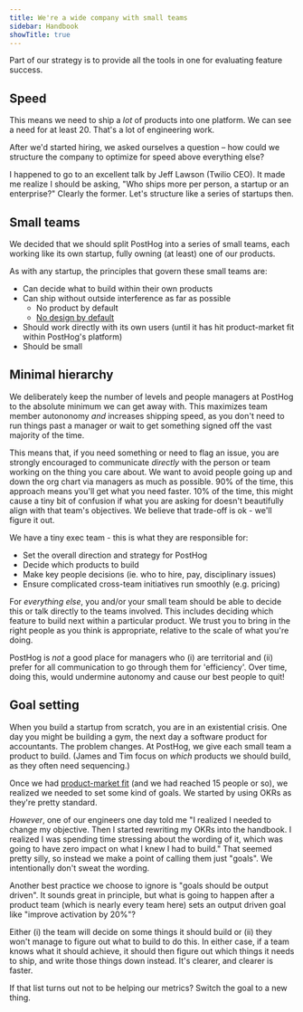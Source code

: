 ```yaml
---
title: We're a wide company with small teams
sidebar: Handbook
showTitle: true
---
```


Part of our strategy is to provide all the tools in one for evaluating feature success.

## Speed

This means we need to ship a _lot_ of products into one platform. We can see a need for at least 20. That's a lot of engineering work.

After we'd started hiring, we asked ourselves a question – how could we structure the company to optimize for speed above everything else? 

I happened to go to an excellent talk by Jeff Lawson (Twilio CEO). It made me realize I should be asking, "Who ships more per person, a startup or an enterprise?" Clearly the former. Let's structure like a series of startups then.

## Small teams

We decided that we should split PostHog into a series of small teams, each working like its own startup, fully owning (at least) one of our products.

As with any startup, the principles that govern these small teams are:

- Can decide what to build within their own products
- Can ship without outside interference as far as possible
  - No product by default
  - [No design by default](/handbook/design/process)
- Should work directly with its own users (until it has hit product-market fit within PostHog's platform)
- Should be small

## Minimal hierarchy

We deliberately keep the number of levels and people managers at PostHog to the absolute minimum we can get away with. This maximizes team member autononomy _and_ increases shipping speed, as you don't need to run things past a manager or wait to get something signed off the vast majority of the time. 

This means that, if you need something or need to flag an issue, you are strongly encouraged to communicate _directly_ with the person or team working on the thing you care about. We want to avoid people going up and down the org chart via managers as much as possible. 90% of the time, this approach means you'll get what you need faster. 10% of the time, this might cause a tiny bit of confusion if what you are asking for doesn't beautifully align with that team's objectives. We believe that trade-off is ok - we'll figure it out. 

We have a tiny exec team - this is what they are responsible for:
- Set the overall direction and strategy for PostHog
- Decide which products to build
- Make key people decisions (ie. who to hire, pay, disciplinary issues)
- Ensure complicated cross-team initiatives run smoothly (e.g. pricing)

For _everything else_, you and/or your small team should be able to decide this or talk directly to the teams involved. This includes deciding which feature to build next within a particular product. We trust you to bring in the right people as you think is appropriate, relative to the scale of what you're doing. 

PostHog is _not_ a good place for managers who (i) are territorial and (ii) prefer for all communication to go through them for 'efficiency'. Over time, doing this, would undermine autonomy and cause our best people to quit!

## Goal setting

When you build a startup from scratch, you are in an existential crisis. One day you might be building a gym, the next day a software product for accountants. The problem changes. At PostHog, we give each small team a product to build. (James and Tim focus on _which_ products we should build, as they often need sequencing.)

Once we had [product-market fit](/blog/product-market-fit-game) (and we had reached 15 people or so), we realized we needed to set some kind of goals. We started by using OKRs as they're pretty standard.

*However*, one of our engineers one day told me "I realized I needed to change my objective. Then I started rewriting my OKRs into the handbook. I realized I was spending time stressing about the wording of it, which was going to have zero impact on what I knew I had to build." That seemed pretty silly, so instead we make a point of calling them just "goals". We intentionally don't sweat the wording.

Another best practice we choose to ignore is "goals should be output driven". It sounds great in principle, but what is going to happen after a product team (which is nearly every team here) sets an output driven goal like "improve activation by 20%"?

Either (i) the team will decide on some things it should build or (ii) they won't manage to figure out what to build to do this. In either case, if a team knows what it should achieve, it should then figure out which things it needs to ship, and write those things down instead. It's clearer, and clearer is faster.

If that list turns out not to be helping our metrics? Switch the goal to a new thing.
